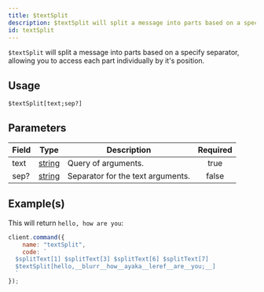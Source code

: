 ```yaml
---
title: $textSplit
description: $textSplit will split a message into parts based on a specify separator, allowing you to access each part individually by it's position.
id: textSplit
---
```


`$textSplit` will split a message into parts based on a specify separator, allowing you to access each part individually by it's position.

## Usage

```aoi
$textSplit[text;sep?]
```

## Parameters

| Field | Type                                                                                              | Description                       | Required |
| ----- | ------------------------------------------------------------------------------------------------- | --------------------------------- | :------: |
| text  | [string](https://developer.mozilla.org/en-US/docs/Web/JavaScript/Reference/Global_Objects/String) | Query of arguments.               |   true   |
| sep?  | [string](https://developer.mozilla.org/en-US/docs/Web/JavaScript/Reference/Global_Objects/String) | Separator for the text arguments. |  false   |

## Example(s)

This will return `hello, how are you`:

```javascript
client.command({
    name: "textSplit",
    code: `
  $splitText[1] $splitText[3] $splitText[6] $splitText[7]
  $textSplit[hello,__blurr__how__ayaka__leref__are__you;__]
  `
});
```
